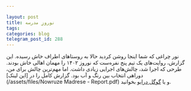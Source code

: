 ```yaml
---

layout: post
title: نوروزِ مدرسه
tags: 
categories: blog
telegram_post_id: 288
---
```

نور چراغی که شما اینجا روشن کردید حالا به روستاهای اطراف خاش رسیده. این گزارش، روایت‌های یک تیم پنج نفره‌ست که نوروز ۱۴۰۲ را مهمان اهالی خاش بودند.
طرحی که اجرا شد، چالش‌های اجرایی زیادی داشت. اما مهم‌ترین چالش برای من، دوراهی انتخاب بین رنگ و آب بود.
گزارش کامل را در [این لینک](/assets/files/Nowruze Madrese - Report.pdf) و یا [گوگل درایو](https://drive.google.com/file/d/1vcf_NffLvc7bsvy3Hp-cJCylC3ROQJE7/view?usp=sharing) بخوانید.